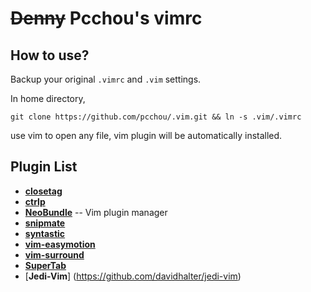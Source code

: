 ~~Denny~~ Pcchou's vimrc
===

How to use?
---

Backup your original `.vimrc` and `.vim` settings.

In home directory,

```
git clone https://github.com/pcchou/.vim.git && ln -s .vim/.vimrc
```

use vim to open any file, vim plugin will be automatically installed.

Plugin List
---
* [**closetag**](http://www.vim.org/scripts/script.php?script_id=13)
* [**ctrlp**](https://github.com/kien/ctrlp.vim)
* [**NeoBundle**](https://github.com/Shougo/neobundle.vim) -- Vim plugin manager
* [**snipmate**](https://github.com/msanders/snipmate.vim)
* [**syntastic**](https://github.com/scrooloose/syntastic)
* [**vim-easymotion**](https://github.com/Lokaltog/vim-easymotion)
* [**vim-surround**](https://github.com/tpope/vim-surround)
* [**SuperTab**](https://github.com/ervandew/supertab)
* [**Jedi-Vim**] (https://github.com/davidhalter/jedi-vim)
